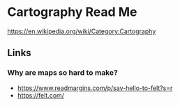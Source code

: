 # Cartography Read Me

https://en.wikipedia.org/wiki/Category:Cartography


## Links

### Why are maps so hard to make?

* https://www.readmargins.com/p/say-hello-to-felt?s=r
* https://felt.com/
